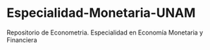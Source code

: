 # Especialidad-Monetaria-UNAM
Repositorio de Econometria. Especialidad en Economía Monetaria y Financiera
